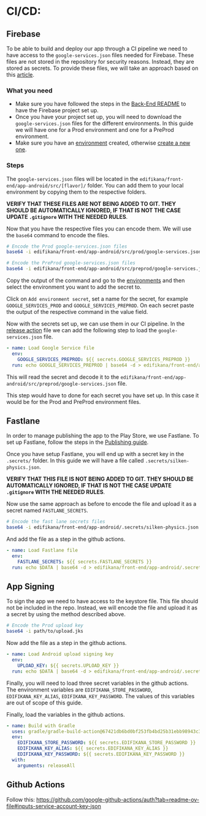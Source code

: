 # CI/CD:

## Firebase

To be able to build and deploy our app through a CI pipeline we need to have access to the `google-services.json` files 
needed for Firebase. These files are not stored in the repository for security reasons. Instead, they are stored as
secrets. To provide these files, we will take an approach based on this [article](https://sheldon-okware.medium.com/want-to-add-google-services-json-into-your-github-actions-ci-cd-pipeline-e2c35b15456a).

### What you need
- Make sure you have followed the steps in the [Back-End README](../../../edifikana/back-end/README.md) to have the Firebase project set up.
- Once you have your project set up, you will need to download the `google-services.json` files for the different environments. In this guide we will have one for a Prod environment and one for a PreProd environment. 
- Make sure you have an [environment](https://github.com/CodeHavenX/MonoRepo/settings/environments) created, otherwise [create a new one](https://github.com/CodeHavenX/MonoRepo/settings/environments/new).

### Steps

The `google-services.json` files will be located in the `edifikana/front-end/app-android/src/[flavor]/` folder. 
You can add them to your local environment by copying them to the respective folders. 

**VERIFY THAT THESE FILES ARE NOT BEING ADDED TO GIT. THEY SHOULD BE AUTOMATICALLY IGNORED, IF THAT IS NOT THE CASE 
UPDATE `.gitignore` WITH THE NEEDED RULES**. 

Now that you have the respective files you can encode them. We will use the `base64` command to encode the files.

```bash
# Encode the Prod google-services.json files
base64 -i edifikana/front-end/app-android/src/prod/google-services.json

# Encode the PreProd google-services.json files
base64 -i edifikana/front-end/app-android/src/preprod/google-services.json
```

Copy the output of the command and go to the [environments](https://github.com/CodeHavenX/MonoRepo/settings/environments/)
and then select the environment you want to add the secret to. 

Click on `Add environment secret`, set a name for the secret, for example `GOOGLE_SERVICES_PROD` and `GOOGLE_SERVICES_PREPROD`. 
On each secret paste the output of the respective command in the value field.

Now with the secrets set up, we can use them in our CI pipeline. In the [release action](../../../.github/workflows/buildRelease.yml)
file we can add the following step to load the `google-services.json` file.

```YAML
- name: Load Google Service file
  env:
    GOOGLE_SERVICES_PREPROD: ${{ secrets.GOOGLE_SERVICES_PREPROD }}
  run: echo GOOGLE_SERVICES_PREPROD | base64 -d > edifikana/front-end/app-android/src/preprod/google-services.json
```

This will read the secret and decode it to the `edifikana/front-end/app-android/src/preprod/google-services.json` file.

This step would have to done for each secret you have set up. In this case it would be for the Prod and PreProd environment files.

## Fastlane

In order to manage publishing the app to the Play Store, we use Fastlane. 
To set up Fastlane, follow the steps in the [Publishing guide](../../../edifikana/front-end/app-android/PUBLISHING.md).

Once you have setup Fastlane, you will end up with a secret key in the `.secrets/` folder. In this guide we will have
a file called `.secrets/silken-physics.json`.

**VERIFY THAT THIS FILE IS NOT BEING ADDED TO GIT. THEY SHOULD BE AUTOMATICALLY IGNORED, IF THAT IS NOT THE CASE
UPDATE `.gitignore` WITH THE NEEDED RULES**.

Now use the same approach as before to encode the file and upload it as a secret named `FASTLANE_SECRETS`.

```bash
# Encode the fast lane secrets files
base64 -i edifikana/front-end/app-android/.secrets/silken-physics.json
```

And add the file as a step in the github actions.

```YAML
- name: Load Fastlane file
  env:
    FASTLANE_SECRETS: ${{ secrets.FASTLANE_SECRETS }}
  run: echo $DATA | base64 -d > edifikana/front-end/app-android/.secrets/silken-physics.json
```

## App Signing

To sign the app we need to have access to the keystore file. This file should not be included in the repo.
Instead, we will encode the file and upload it as a secret by using the method described above.

```bash
# Encode the Prod upload key
base64 -i path/to/upload.jks
```

Now add the file as a step in the github actions.

```YAML
- name: Load Android upload signing key
  env:
    UPLOAD_KEY: ${{ secrets.UPLOAD_KEY }}
  run: echo $DATA | base64 -d > edifikana/front-end/app-android/.secrets/upload.jks
```

Finally, you will need to load three secret variables in the github actions. The
environment variables are `EDIFIKANA_STORE_PASSWORD`, `EDIFIKANA_KEY_ALIAS`, `EDIFIKANA_KEY_PASSWORD`.
The values of this variables are out of scope of this guide.

Finally, load the variables in the github actions.

```YAML
- name: Build with Gradle
  uses: gradle/gradle-build-action@67421db6bd0bf253fb4bd25b31ebb98943c375e1
  env:
    EDIFIKANA_STORE_PASSWORD: ${{ secrets.EDIFIKANA_STORE_PASSWORD }}
    EDIFIKANA_KEY_ALIAS: ${{ secrets.EDIFIKANA_KEY_ALIAS }}
    EDIFIKANA_KEY_PASSWORD: ${{ secrets.EDIFIKANA_KEY_PASSWORD }}
  with:
    arguments: releaseAll
```

## Github Actions
Follow this: https://github.com/google-github-actions/auth?tab=readme-ov-file#inputs-service-account-key-json
